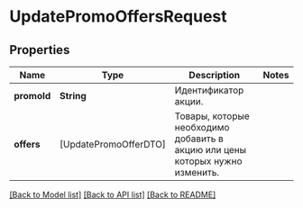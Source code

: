 # UpdatePromoOffersRequest

## Properties
Name | Type | Description | Notes
------------ | ------------- | ------------- | -------------
**promoId** | **String** | Идентификатор акции. | 
**offers** | [UpdatePromoOfferDTO] | Товары, которые необходимо добавить в акцию или цены которых нужно изменить. | 

[[Back to Model list]](../README.md#documentation-for-models) [[Back to API list]](../README.md#documentation-for-api-endpoints) [[Back to README]](../README.md)


